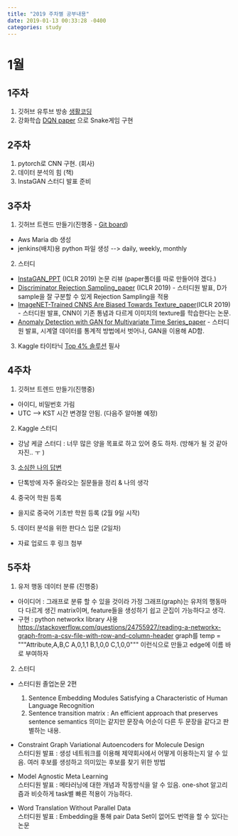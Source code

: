 ```yaml
---
title: "2019 주차별 공부내용"
date: 2019-01-13 00:33:28 -0400
categories: study
---
```


# 1월 
## 1주차 
1) 깃허브 유투브 방송 [생활코딩][life_coding] 
2) 강화학습 [DQN paper][DQN] 으로 Snake게임 구현

## 2주차
1) pytorch로 CNN 구현. (회사)
2) 데이터 분석의 힘 (책)
3) InstaGAN 스터디 발표 준비

## 3주차
1) 깃허브 트렌드 만들기(진행중 - [Git board][gitboard]) 
  - Aws Maria db 생성
  - jenkins(배치)용 python 파일 생성 --> daily, weekly, monthly 
 
2) 스터디
 - [InstaGAN_PPT][InstaGAN] (ICLR 2019) 논문 리뷰 (paper폴더를 따로 만들어야 겠다.)
 - [Discriminator Rejection Sampling_paper][DRS] (ICLR 2019) - 스터디원 발표, D가 sample을 잘 구분할 수 있게 Rejection Sampling을 적용
 - [ImageNET-Trained CNNS Are Biased Towards Texture_paper][CNN_Texture](ICLR 2019) - 스터디원 발표, CNN이 기존 통념과 다르게 이미지의 texture를 학습한다는 논문.
 - [Anomaly Detection with GAN for Multivariate Time Series_paper][ADGAN_time] - 스터디원 발표, 시계열 데이터를 통계적 방법에서 벗어나, GAN을 이용해 AD함.
 
 3) Kaggle 타이타닉 [Top 4% 솔루션][Top4] 필사
 
## 4주차
1) 깃허브 트렌드 만들기(진행중)
  - 아이디, 비밀번호 가림
  - UTC --> KST 시간 변경잘 안됨. (다음주 알아볼 예정)

2) Kaggle 스터디
  - 강남 케글 스터디 : 너무 많은 양을 목표로 하고 있어 중도 하차. (방해가 될 것 같아 자진.. ㅜ )

3) [소심한 나의 답변][소심한]
  - 단톡방에 자주 올라오는 질문들을 정리 & 나의 생각

4) 중국어 학원 등록
  - 을지로 중국어 기초반 학원 등록 (2월 9일 시작)

5) 데이터 분석을 위한 판다스 입문 (2일차)
  - 자료 업로드 후 링크 첨부
 
## 5주차 

1) 유저 행동 데이터 분류 (진행중)
  - 아이디어 : 그래프로 분류 할 수 있을 것이라 가정
              그래프(graph)는 유저의 행동마다 다르게 생긴 matrix이며, feature들을 생성하기 쉽고 군집이 가능하다고 생각.
  - 구현 : python networkx library 사용
https://stackoverflow.com/questions/24755927/reading-a-networkx-graph-from-a-csv-file-with-row-and-column-header
graph를 temp = """Attribute,A,B,C
A,0,1,1
B,1,0,0
C,1,0,0""" 이런식으로 만들고 edge에 이름 바로 부여하자

2) 스터디
  - 스터디원 졸업논문 2편
    1. Sentence Embedding Modules Satisfying a Characteristic of Human Language Recognition
    2. Sentence transition matrix : An efficient approach that preserves sentence semantics
    의미는 같지만 문장속 어순이 다른 두 문장을 같다고 판별하는 내용. 
 
  - Constraint Graph Variational Autoencoders for Molecule Design <br>
    스터디원 발표 : 생성 네트워크를 이용해 제약회사에서 어떻게 이용하는지 알 수 있음. 여러 후보를 생성하고 의미있는 후보를 찾기 위한 방법
   
  - Model Agnostic Meta Learning<br>
    스터디원 발표 : 메타러닝에 대한 개념과 작동방식을 알 수 있음. one-shot 알고리즘과 비슷하게 task별 빠른 적용이 가능하다.
   
  - Word Translation Without Parallel Data<br>
    스터디원 발표 : Embedding을 통해 pair Data Set이 없어도 번역을 할 수 있다는 논문
   

[life_coding]:https://www.youtube.com/watch?v=2C0J0wmEFos
[DQN]: https://github.com/eat-toast/Snake-Reinforcement-Deep-Q-Learning
[InstaGAN]: https://drive.google.com/file/d/1opFn0Y10vhaCueyS2NKg2OjHrMMRg65w/view?usp=sharing
[DRS]: https://arxiv.org/abs/1810.06758\
[CNN_Texture]: https://openreview.net/forum?id=Bygh9j09KX
[ADGAN_time]: https://arxiv.org/abs/1809.04758
[gitboard]: https://github.com/PuzzleLeaf/Gitboard
[Top4]: https://www.kaggle.com/yassineghouzam/titanic-top-4-with-ensemble-modeling
[소심한]: https://github.com/eat-toast/eat-toast.github.io/blob/master/_posts/2019-02-01-%20소심한%20나의%20답장.md

